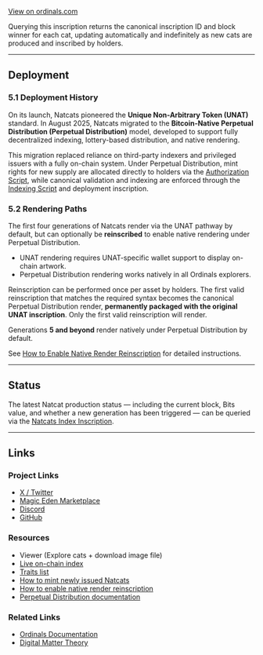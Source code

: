 
[View on ordinals.com](https://ordinals.com/inscription/765eadb692a430b2ea43c34e6f6fdde6490651fd5496ebdb9946487e1e7337f4i0)  

Querying this inscription returns the canonical inscription ID and block winner for each cat, updating automatically and indefinitely as new cats are produced and inscribed by holders.  

---

## Deployment  

### 5.1 Deployment History  
On its launch, Natcats pioneered the **Unique Non-Arbitrary Token (UNAT)** standard. In August 2025, Natcats migrated to the **Bitcoin-Native Perpetual Distribution (Perpetual Distribution)** model, developed to support fully decentralized indexing, lottery-based distribution, and native rendering.  

This migration replaced reliance on third-party indexers and privileged issuers with a fully on-chain system. Under Perpetual Distribution, mint rights for new supply are allocated directly to holders via the [Authorization Script](https://github.com/evonbit/bitcoin-native-systems/blob/main/Perpetual%20Distribution/scripts/authorization-script.py), while canonical validation and indexing are enforced through the [Indexing Script](https://github.com/evonbit/bitcoin-native-systems/blob/main/Perpetual%20Distribution/scripts/indexing-script.py) and deployment inscription.  

### 5.2 Rendering Paths  
The first four generations of Natcats render via the UNAT pathway by default, but can optionally be **reinscribed** to enable native rendering under Perpetual Distribution.  

- UNAT rendering requires UNAT-specific wallet support to display on-chain artwork.  
- Perpetual Distribution rendering works natively in all Ordinals explorers.  

Reinscription can be performed once per asset by holders. The first valid reinscription that matches the required syntax becomes the canonical Perpetual Distribution render, **permanently packaged with the original UNAT inscription**. Only the first valid reinscription will render.  

Generations **5 and beyond** render natively under Perpetual Distribution by default.  

See [How to Enable Native Render Reinscription](https://github.com/evonbit/bitcoin-native-systems/blob/main/Natcats/04-how-to-enable-native-render-reinscription.md) for detailed instructions.  

---

## Status  
The latest Natcat production status — including the current block, Bits value, and whether a new generation has been triggered — can be queried via the [Natcats Index Inscription](https://ordinals.com/inscription/765eadb692a430b2ea43c34e6f6fdde6490651fd5496ebdb9946487e1e7337f4i0).  

---

## Links  

### Project Links  
- [X / Twitter](https://x.com/dmtnatcats)  
- [Magic Eden Marketplace](https://magiceden.io/ordinals/marketplace/dmtnatcats)  
- [Discord](https://discord.gg/PaQPwWXUSz)  
- [GitHub](https://github.com/evonbit)  

### Resources  
- Viewer (Explore cats + download image file)  
- [Live on-chain index](https://ordinals.com/inscription/765eadb692a430b2ea43c34e6f6fdde6490651fd5496ebdb9946487e1e7337f4i0)  
- [Traits list](https://github.com/evonbit/bitcoin-native-systems/blob/main/Natcats/02-natcats-traits.md)  
- [How to mint newly issued Natcats](https://github.com/evonbit/bitcoin-native-systems/blob/main/Natcats/03-natcats-perpetual-distribution-upgrade.md)  
- [How to enable native render reinscription](https://github.com/evonbit/bitcoin-native-systems/blob/main/Natcats/04-how-to-enable-native-render-reinscription.md)  
- [Perpetual Distribution documentation](https://github.com/evonbit/bitcoin-native-systems/blob/main/Perpetual%20Distribution/01-about-perpetual-distribution.md)  

### Related Links  
- [Ordinals Documentation](https://docs.ordinals.com/)  
- [Digital Matter Theory](https://digital-matter-theory.gitbook.io/digital-matter-theory)  
